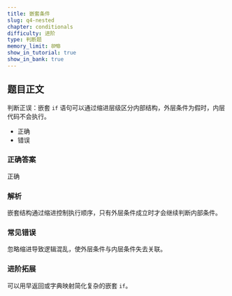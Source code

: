 ```yaml
---
title: 嵌套条件
slug: q4-nested
chapter: conditionals
difficulty: 进阶
type: 判断题
memory_limit: 8MB
show_in_tutorial: true
show_in_bank: true
---
```

## 题目正文
判断正误：嵌套 `if` 语句可以通过缩进层级区分内部结构，外层条件为假时，内层代码不会执行。
- 正确
- 错误

### 正确答案
正确

### 解析
嵌套结构通过缩进控制执行顺序，只有外层条件成立时才会继续判断内部条件。

### 常见错误
忽略缩进导致逻辑混乱，使外层条件与内层条件失去关联。

### 进阶拓展
可以用早返回或字典映射简化复杂的嵌套 `if`。
